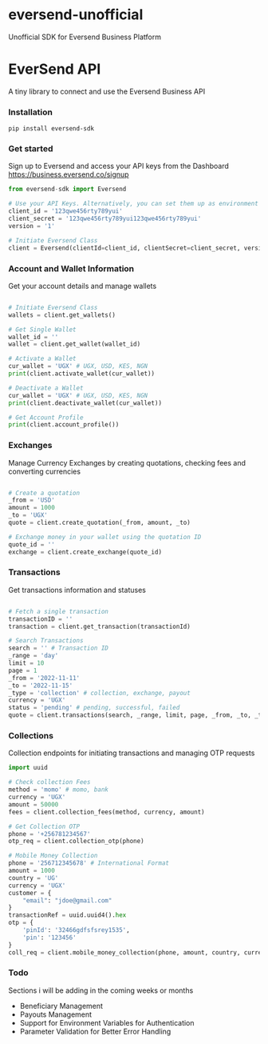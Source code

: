 # eversend-unofficial
Unofficial SDK for Eversend Business Platform
# EverSend API
A tiny library to connect and use the Eversend Business API

### Installation
```
pip install eversend-sdk
```

### Get started
Sign up to Eversend and access your API keys from the Dashboard
https://business.eversend.co/signup

```Python
from eversend-sdk import Eversend

# Use your API Keys. Alternatively, you can set them up as environment variables.
client_id = '123qwe456rty789yui'
client_secret = '123qwe456rty789yui123qwe456rty789yui'
version = '1'

# Initiate Eversend Class
client = Eversend(clientId=client_id, clientSecret=client_secret, version=version)
```

### Account and Wallet Information
Get your account details and manage wallets
```Python

# Initiate Eversend Class
wallets = client.get_wallets()

# Get Single Wallet
wallet_id = ''
wallet = client.get_wallet(wallet_id)

# Activate a Wallet
cur_wallet = 'UGX' # UGX, USD, KES, NGN
print(client.activate_wallet(cur_wallet))

# Deactivate a Wallet
cur_wallet = 'UGX' # UGX, USD, KES, NGN
print(client.deactivate_wallet(cur_wallet))

# Get Account Profile
print(client.account_profile())
```

### Exchanges
Manage Currency Exchanges by creating quotations, checking fees and converting currencies
```Python

# Create a quotation
_from = 'USD'
amount = 1000
_to = 'UGX'
quote = client.create_quotation(_from, amount, _to)

# Exchange money in your wallet using the quotation ID
quote_id = ''
exchange = client.create_exchange(quote_id)
```

### Transactions
Get transactions information and statuses
```Python

# Fetch a single transaction
transactionID = ''
transaction = client.get_transaction(transactionId)

# Search Transactions
search = '' # Transaction ID
_range = 'day'
limit = 10
page = 1
_from = '2022-11-11'
_to = '2022-11-15'
_type = 'collection' # collection, exchange, payout
currency = 'UGX'
status = 'pending' # pending, successful, failed
quote = client.transactions(search, _range, limit, page, _from, _to, _type, currency, status)
```

### Collections
Collection endpoints for initiating transactions and managing OTP requests
```Python
import uuid

# Check collection Fees
method = 'momo' # momo, bank
currency = 'UGX'
amount = 50000
fees = client.collection_fees(method, currency, amount)

# Get Collection OTP
phone = '+256781234567'
otp_req = client.collection_otp(phone)

# Mobile Money Collection
phone = '256712345678' # International Format
amount = 1000
country = 'UG'
currency = 'UGX'
customer = {
    "email": "jdoe@gmail.com"
}
transactionRef = uuid.uuid4().hex
otp = {
    'pinId': '32466gdfsfsrey1535',
    'pin': '123456'
}
coll_req = client.mobile_money_collection(phone, amount, country, currency, customer, transactionRef, otp)
```

### Todo
Sections i will be adding in the coming weeks or months
- Beneficiary Management
- Payouts Management
- Support for Environment Variables for Authentication
- Parameter Validation for Better Error Handling